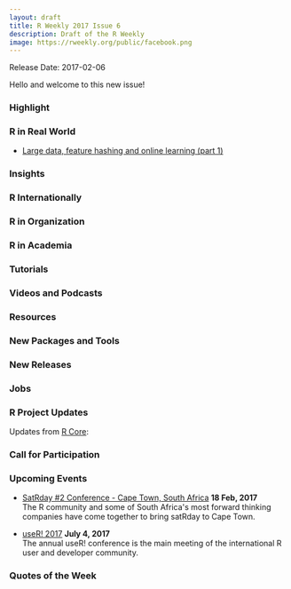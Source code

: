 ```yaml
---
layout: draft
title: R Weekly 2017 Issue 6
description: Draft of the R Weekly
image: https://rweekly.org/public/facebook.png
---
```


Release Date: 2017-02-06

Hello and welcome to this new issue!

### Highlight




### R in Real World

+ [Large data, feature hashing and online learning (part 1) ](http://dsnotes.com/post/2017-01-27-lessons-learned-from-outbrain-click-prediction-kaggle-competition/)

### Insights



### R Internationally



### R in Organization



### R in Academia


### Tutorials



### Videos and Podcasts



### Resources



### New Packages and Tools



### New Releases



### Jobs




### R Project Updates

Updates from [R Core](http://developer.r-project.org/blosxom.cgi/R-devel/NEWS):




### Call for Participation



### Upcoming Events

+ [SatRday #2 Conference - Cape Town, South Africa](http://capetown2017.satrdays.org/) **18 Feb, 2017** <br />
The R community and some of South Africa's most forward thinking companies have come together to bring satRday to Cape Town.

+ [useR! 2017](http://user2017.brussels/) **July 4, 2017** <br />
The annual useR! conference is the main meeting of the international R user and developer community.

### Quotes of the Week



